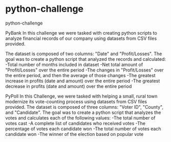 # python-challenge
python-challenge

PyBank
In this challenge we were tasked with creating python scripts to analyze financial records of our company using datasets from CSV files provided.

The dataset is composed of two columns: "Date" and "Profit/Losses".
The goal was to create a python script that analyzed the records and calculated:
    -Total number of months included in dataset
    -Net total amount of "Profit/Losses" over the entire period
    -The changes in "Profit/Losses" over the entire period, and then the average of those changes
    -The greatest increase in profits (date and amount) over the entire period
    -The greatest decrease in profits (date and amount) over the entire period


PyPoll 
In this Challenge, we were tasked with helping a small, rural town modernize its vote-counting process using datasets from CSV files provided.
The dataset is composed of three columns: "Voter ID", "County", and "Candidate".
The goal was to create a python script that analyzes the votes and calculates each of the following values:
    -The total number of votes cast
    -A complete list of candidates who received votes
    -The percentage of votes each candidate won
    -The total number of votes each candidate won
    -The winner of the election based on popular vote
